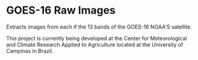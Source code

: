# GOES-16 Raw Images
Extracts images from each if the 13 bands of the GOES-16 NOAA'S satellite.

This project is currently being developed at the Center for Meteorological and Climate Research Applied to Agriculture located at the University of Campinas in Brazil.
